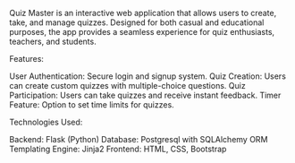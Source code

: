 Quiz Master is an interactive web application that allows users to create, take, and manage quizzes. Designed for both casual and educational purposes, the app provides a seamless experience for quiz enthusiasts, teachers, and students.

Features: 

User Authentication: Secure login and signup system.
Quiz Creation: Users can create custom quizzes with multiple-choice questions.
Quiz Participation: Users can take quizzes and receive instant feedback.
Timer Feature: Option to set time limits for quizzes.

Technologies Used:

Backend: Flask (Python)
Database: Postgresql with SQLAlchemy ORM
Templating Engine: Jinja2
Frontend: HTML, CSS, Bootstrap